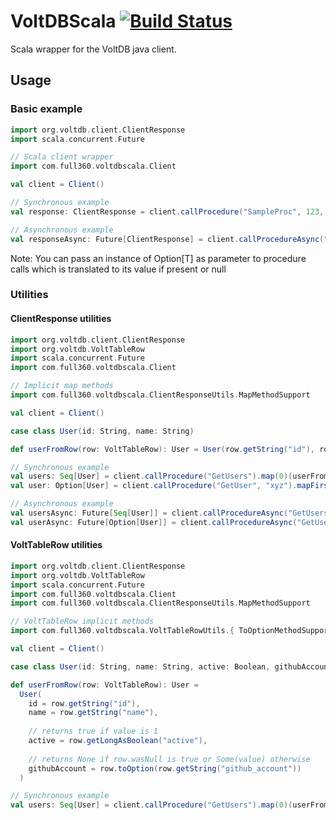 # VoltDBScala     [![Build Status](https://travis-ci.org/full360/voltdbscala.svg?branch=master)](https://travis-ci.org/full360/voltdbscala)

Scala wrapper for the VoltDB java client.

## Usage

### Basic example

```scala
import org.voltdb.client.ClientResponse
import scala.concurrent.Future

// Scala client wrapper
import com.full360.voltdbscala.Client

val client = Client()

// Synchronous example
val response: ClientResponse = client.callProcedure("SampleProc", 123, "abc")

// Asynchronous example
val responseAsync: Future[ClientResponse] = client.callProcedureAsync("SampleProc", 123, "abc")
```

Note: You can pass an instance of Option[T] as parameter to procedure calls which is translated to its value
if present or null

### Utilities

#### ClientResponse utilities

```scala
import org.voltdb.client.ClientResponse
import org.voltdb.VoltTableRow
import scala.concurrent.Future
import com.full360.voltdbscala.Client

// Implicit map methods
import com.full360.voltdbscala.ClientResponseUtils.MapMethodSupport

val client = Client()

case class User(id: String, name: String)

def userFromRow(row: VoltTableRow): User = User(row.getString("id"), row.getString("name"))

// Synchronous example
val users: Seq[User] = client.callProcedure("GetUsers").map(0)(userFromRow)
val user: Option[User] = client.callProcedure("GetUser", "xyz").mapFirstRow(0)(userFromRow)

// Asynchronous example
val usersAsync: Future[Seq[User]] = client.callProcedureAsync("GetUsers").map(_.map(0)(userFromRow))
val userAsync: Future[Option[User]] = client.callProcedureAsync("GetUser", "xyz").map(_.mapFirstRow(0)(userFromRow))
```

#### VoltTableRow utilities

```scala
import org.voltdb.client.ClientResponse
import org.voltdb.VoltTableRow
import scala.concurrent.Future
import com.full360.voltdbscala.Client
import com.full360.voltdbscala.ClientResponseUtils.MapMethodSupport

// VoltTableRow implicit methods
import com.full360.voltdbscala.VoltTableRowUtils.{ ToOptionMethodSupport, GetLongAsBooleanMethodSupport }

val client = Client()

case class User(id: String, name: String, active: Boolean, githubAccount: Option[String])

def userFromRow(row: VoltTableRow): User =
  User(
    id = row.getString("id"),
    name = row.getString("name"),
    
    // returns true if value is 1
    active = row.getLongAsBoolean("active"),
    
    // returns None if row.wasNull is true or Some(value) otherwise  
    githubAccount = row.toOption(row.getString("github_account"))
  )

// Synchronous example
val users: Seq[User] = client.callProcedure("GetUsers").map(0)(userFromRow)
```
